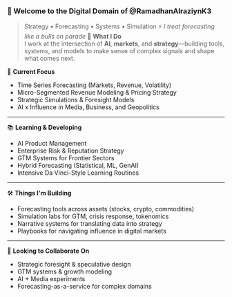### 🎩 Welcome to the Digital Domain of @RamadhanAlraziynK3  
> Strategy • Forecasting • Systems • Simulation
⚡ *I treat forecasting like  a bulls on parade*
🔧 **What I Do**  
I work at the intersection of **AI**, **markets**, and **strategy**—building tools, systems, and models to make sense of complex signals and shape what comes next.
 
🧠 **Current Focus**  
- Time Series Forecasting (Markets, Revenue, Volatility)  
- Micro-Segmented Revenue Modeling & Pricing Strategy  
- Strategic Simulations & Foresight Models  
- AI x Influence in Media, Business, and Geopolitics  

---

📚 **Learning & Developing**  
- AI Product Management  
- Enterprise Risk & Reputation Strategy  
- GTM Systems for Frontier Sectors  
- Hybrid Forecasting (Statistical, ML, GenAI)  
- Intensive Da Vinci-Style Learning Routines  

---

🛠 **Things I'm Building**  
- Forecasting tools across assets (stocks, crypto, commodities)  
- Simulation labs for GTM, crisis response, tokenomics  
- Narrative systems for translating data into strategy  
- Playbooks for navigating influence in digital markets  

---

🤝 **Looking to Collaborate On**  
- Strategic foresight & speculative design  
- GTM systems & growth modeling  
- AI + Media experiments  
- Forecasting-as-a-service for complex domains  
